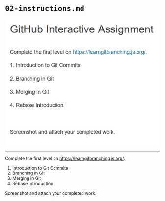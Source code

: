 # `02-instructions.md`

![02-instructions.png](Images/02-instructions.png)

---

Complete the first level on https://learngitbranching.js.org/.

1. Introduction to Git Commits
2. Branching in Git
3. Merging in Git
4. Rebase Introduction

Screenshot and attach your completed work.
